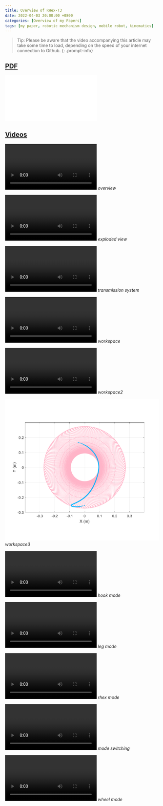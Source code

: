 ```yaml
---
title: Overview of RHex-T3
date: 2022-04-03 20:00:00 +0800
categories: [Overview of my Papers]
tags: [my paper, robotic mechanism design, mobile robot, kinematics]
---
```


> Tip: Please be aware that the video accompanying this article may take some time to load, depending on the speed of your internet connection to Github.
{: .prompt-info}

## [PDF](/assets/my_paper/RHex_T3/ICRA21_3972_FI.pdf)
![rhext3-pdf](/assets/my_paper/RHex_T3/ICRA21_3972_FI.pdf)

## [Videos](/assets/my_paper/RHex_T3/)
![rhext3-video](/assets/my_paper/RHex_T3/RHEX_T3_mute.mp4)
_overview_

![](/assets/my_paper/RHex_T3/explode.mp4)
_exploded view_

![](/assets/my_paper/RHex_T3/axis.mp4)
_transmission system_

![](/assets/my_paper/RHex_T3/workspace.mp4)
_workspace_

![](/assets/my_paper/RHex_T3/workspace2.mp4)
_workspace2_

![](/assets/my_paper/RHex_T3/workspace.png)
_workspace3_

![](/assets/my_paper/RHex_T3/hook.mp4)
_hook mode_

![](/assets/my_paper/RHex_T3/leg.mp4)
_leg mode_

![](/assets/my_paper/RHex_T3/rhex.mp4)
_rhex mode_

![](/assets/my_paper/RHex_T3/trans.mp4)
_mode switching_

![](/assets/my_paper/RHex_T3/wheel.mp4)
_wheel mode_